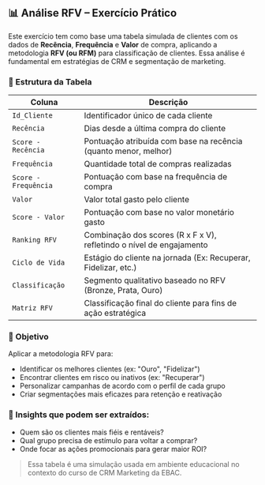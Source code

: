 ## 📊 Análise RFV – Exercício Prático

Este exercício tem como base uma tabela simulada de clientes com os dados de **Recência**, **Frequência** e **Valor** de compra, aplicando a metodologia **RFV (ou RFM)** para classificação de clientes. Essa análise é fundamental em estratégias de CRM e segmentação de marketing.

### 📁 Estrutura da Tabela

| Coluna               | Descrição |
|----------------------|-----------|
| `Id_Cliente`         | Identificador único de cada cliente |
| `Recência`           | Dias desde a última compra do cliente |
| `Score - Recência`   | Pontuação atribuída com base na recência (quanto menor, melhor) |
| `Frequência`         | Quantidade total de compras realizadas |
| `Score - Frequência` | Pontuação com base na frequência de compra |
| `Valor`              | Valor total gasto pelo cliente |
| `Score - Valor`      | Pontuação com base no valor monetário gasto |
| `Ranking RFV`        | Combinação dos scores (R x F x V), refletindo o nível de engajamento |
| `Ciclo de Vida`      | Estágio do cliente na jornada (Ex: Recuperar, Fidelizar, etc.) |
| `Classificação`      | Segmento qualitativo baseado no RFV (Bronze, Prata, Ouro) |
| `Matriz RFV`         | Classificação final do cliente para fins de ação estratégica |

### 🎯 Objetivo

Aplicar a metodologia RFV para:

- Identificar os melhores clientes (ex: "Ouro", "Fidelizar")
- Encontrar clientes em risco ou inativos (ex: "Recuperar")
- Personalizar campanhas de acordo com o perfil de cada grupo
- Criar segmentações mais eficazes para retenção e reativação

### 🧠 Insights que podem ser extraídos:

- Quem são os clientes mais fiéis e rentáveis?
- Qual grupo precisa de estímulo para voltar a comprar?
- Onde focar as ações promocionais para gerar maior ROI?

> Essa tabela é uma simulação usada em ambiente educacional no contexto do curso de CRM Marketing da EBAC.

